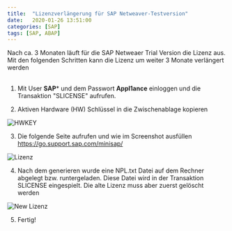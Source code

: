 ```yaml
---
title:  "Lizenzverlängerung für SAP Netweaver-Testversion"
date:   2020-01-26 13:51:00
categories: [SAP]
tags: [SAP, ABAP]
---
```


Nach ca. 3 Monaten läuft für die SAP Netweaer Trial Version die Lizenz aus. Mit den folgenden Schritten kann die Lizenz um weiter 3 Monate verlängert werden
<br>
<br>

1) Mit User **SAP*** und dem Passwort **Appl1ance** einloggen und die Transaktion "SLICENSE" aufrufen.

2) Aktiven Hardware (HW) Schlüssel in die Zwischenablage kopieren 

![HWKEY](/knowledgevault/images/screenshot/hwkey.PNG "Hardware Key")

3) Die folgende Seite aufrufen und wie im Screenshot ausfüllen
<https://go.support.sap.com/minisap/>

![Lizenz](/knowledgevault/images/screenshot/saplizenz.PNG "SAP Lizenz")

4) Nach dem generieren wurde eine NPL.txt Datei auf dem Rechner abgelegt bzw. runtergeladen. Diese Datei wird in der Transaktion SLICENSE eingespielt. Die alte Lizenz muss aber zuerst gelöscht werden 

![New Lizenz](/knowledgevault/images/screenshot/newlizenz.PNG "Neue SAP Lizenz")

5) Fertig!